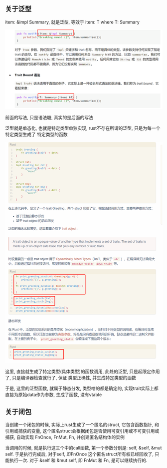 ## 关于泛型

item: &impl Summary, 就是泛型, 等效于 item: T where T: Summary

![](images/rust要点/20221119223920.png)

前面的写法, 只是语法糖, 真实的是后面的写法

泛型就是单态化, 也就是特定类型单独实现, rust不存在所谓的泛型, 只是为每一个特定类型生成了 特定类型的函数

![](images/rust要点/20221119224145.png)

这里, 直接就生成了特定类型(具体类型)的函数调用, 此处的泛型, 只是起限定作用了, 只是编译器检查就行了, 保证 类型正确性, 并生成特定类型的函数

于是, 这里的泛型函数, 就属于静态分发, 类型啥的都是确定的, 实现trait实际上都直接为原始data作为参数, 生成了函数, 没有vtable

## 关于闭包

当创建一个闭包的时候, 实际上rust生成了一个匿名的struct, 它包含函数指针, 和 引用或捕获的变量, 这个匿名struct会根据闭包是否使用可变引用或不可变引用或捕获, 自动实现 FnOnce, FnMut, Fn, 并创建匿名结构体的实例

当调用的时候, 就是执行这三个中的call函数, 第一个参数分别是: self, &self, &mut self. 于是执行完成后, 对于self, 即FnOnce 这个匿名struct所有权已经回收了, 只能执行一次. 对于 &self 和 &mut self, 即 FnMut 和 Fn, 是可以继续执行的.
